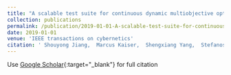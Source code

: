 ```yaml
---
title: "A scalable test suite for continuous dynamic multiobjective optimization"
collection: publications
permalink: /publication/2019-01-01-A-scalable-test-suite-for-continuous-dynamic-multiobjective-optimization
date: 2019-01-01
venue: 'IEEE transactions on cybernetics'
citation: ' Shouyong Jiang,  Marcus Kaiser,  Shengxiang Yang,  Stefanos Kollias,  Natalio Krasnogor, &quot;A scalable test suite for continuous dynamic multiobjective optimization.&quot; IEEE transactions on cybernetics, 2019.'
---
```

Use [Google Scholar](https://scholar.google.com/scholar?q=A+scalable+test+suite+for+continuous+dynamic+multiobjective+optimization){:target="_blank"} for full citation
